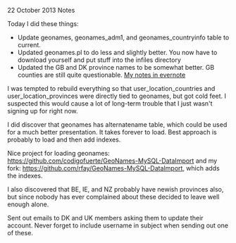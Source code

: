 22 October 2013 Notes

Today I did these things:

* Update geonames, geonames_adm1, and geonames_countryinfo table to current.
* Updated geonames.pl to do less and slightly better. You now have to download
yourself and put stuff into the infiles directory
* Updated the GB and DK province names to be somewhat better. GB counties are
still quite questionable. [My notes in evernote](https://www.evernote.com/shard/s15/sh/418111ff-b0df-46b4-99fa-48d921f2f07a/9dded591250a38c192c765e811479911)

I was tempted to rebuild everything so that user_location_countries and
user_location_provinces were directly tied to geonames, but got cold feet.
I suspected this would cause a lot of long-term trouble that I just wasn't
signing up for right now.

I did discover that geonames has alternatename table, which could be used for
a much better presentation. It takes forever to load. Best approach is
probably to load and then add indexes.

Nice project for loading geonames: https://github.com/codigofuerte/GeoNames-MySQL-DataImport
and my fork: https://github.com/rfay/GeoNames-MySQL-DataImport, which adds
the indexes.

I also discovered that BE, IE, and NZ probably have newish provinces also, but
since nobody has ever complained about these decided to leave well enough alone.

Sent out emails to DK and UK members asking them to update their account. Never forget to include username in subject when sending out one of these.

